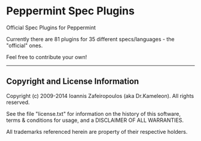 Peppermint Spec Plugins
=======================

Official Spec Plugins for Peppermint

Currently there are 81 plugins for 35 different specs/languages - the "official" ones.

Feel free to contribute your own!

------

Copyright and License Information
----

Copyright (c) 2009-2014 Ioannis Zafeiropoulos (aka Dr.Kameleon). All rights reserved.

See the file "license.txt" for information on the history of this software, terms & conditions for usage, and a DISCLAIMER OF ALL WARRANTIES.

All trademarks referenced herein are property of their respective holders.




